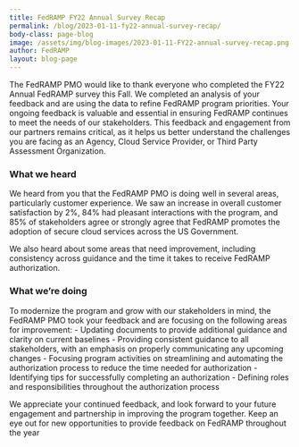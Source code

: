 ```yaml
---
title: FedRAMP FY22 Annual Survey Recap
permalink: /blog/2023-01-11-fy22-annual-survey-recap/
body-class: page-blog
image: /assets/img/blog-images/2023-01-11-FY22-annual-survey-recap.png
author: FedRAMP
layout: blog-page
---
```

The FedRAMP PMO would like to thank everyone who completed the FY22 Annual FedRAMP survey this Fall. We completed an analysis of your feedback and are using the data to refine FedRAMP program priorities. Your ongoing feedback is valuable and essential in ensuring FedRAMP continues to meet the needs of our stakeholders. This feedback and engagement from our partners remains critical, as it helps us better understand the challenges you are facing as an Agency, Cloud Service Provider, or Third Party Assessment Organization.

<h3>What we heard</h3>
We heard from you that the FedRAMP PMO is doing well in several areas, particularly customer experience.  We saw an increase in overall customer satisfaction by 2%, 84% had pleasant interactions with the program, and 85% of stakeholders agree or strongly agree that FedRAMP promotes the adoption of secure cloud services across the US Government.

We also heard about some areas that need improvement, including consistency across guidance and the time it takes to receive FedRAMP authorization.

<h3>What we’re doing</h3>
To modernize the program and grow with our stakeholders in mind, the FedRAMP PMO  took your feedback and are focusing on the following areas for improvement:
- Updating documents to provide additional guidance and clarity on current baselines
- Providing consistent guidance to all stakeholders, with an emphasis on properly communicating any upcoming changes
- Focusing program activities on streamlining and automating the authorization process to reduce the time needed for authorization
- Identifying tips for successfully completing an authorization
- Defining roles and responsibilities throughout the authorization process

We appreciate your continued feedback, and look forward to your future engagement and partnership in improving the program together. Keep an eye out for new opportunities to provide feedback on FedRAMP throughout the year
